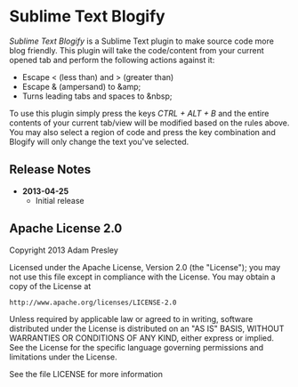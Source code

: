 # Sublime Text Blogify

*Sublime Text Blogify* is a Sublime Text plugin to make source code more blog friendly. 
This plugin will take the code/content from your current opened tab and perform
the following actions against it:

* Escape < (less than) and > (greater than)
* Escape & (ampersand) to &amp;amp;
* Turns leading tabs and spaces to &amp;nbsp;

To use this plugin simply press the keys *CTRL + ALT + B* and the entire
contents of your current tab/view will be modified based on the rules above.
You may also select a region of code and press the key combination and 
Blogify will only change the text you've selected.


## Release Notes

* **2013-04-25**
	* Initial release


## Apache License 2.0
Copyright 2013 Adam Presley

Licensed under the Apache License, Version 2.0 (the "License");
you may not use this file except in compliance with the License.
You may obtain a copy of the License at

    http://www.apache.org/licenses/LICENSE-2.0

Unless required by applicable law or agreed to in writing, software
distributed under the License is distributed on an "AS IS" BASIS,
WITHOUT WARRANTIES OR CONDITIONS OF ANY KIND, either express or implied.
See the License for the specific language governing permissions and
limitations under the License.

See the file LICENSE for more information